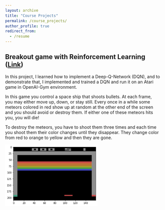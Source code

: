 ```yaml
---
layout: archive
title: "Course Projects"
permalink: /course_projects/
author_profile: true
redirect_from:
  - /resume
---
```


## Breakout game with Reinforcement Learning ([Link](https://github.com/Amirhosein-javadi/Amirhosein-javadi.github.io))

In this project, I learned how to implement a Deep-Q-Network (DQN), and to demonstrate that, I implemented and trained a DQN and run it on an Atari game in OpenAI-Gym environment.

In this game you control a space ship that shoots bullets. At each frame, you may either move up, down, or stay still. Every once in a while some meteors colored in red show up at random at the other end of the screen and you should avoid or destroy them. If either one of these meteors hits you, you will die!

To destroy the meteors, you have to shoot them three times and each time you shoot them their color changes until they disappear. They change color from red to orange to yellow and then they are gone. 

<img src="../images/Break down.png" width="300" height="200">




